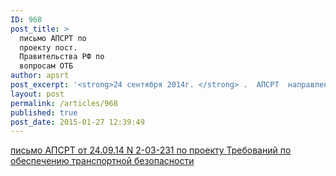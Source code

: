 ```yaml
---
ID: 968
post_title: >
  письмо АПСРТ по
  проекту пост.
  Правительства РФ по
  вопросам ОТБ
author: apsrt
post_excerpt: '<strong>24 сентября 2014г. </strong> .  АПСРТ  направлено письмо  в Минэкономразвития   России  за N 2-03-231 по его обращению с замечаниями и предложениями по подготовленному Минтрансом России уточненному проекту постановления Правительства РФ «Об утверждении Требований по обеспечению транспортной безопасности (в том числе требования к антитеррористической защищенности объектов (территорий), учитывающих уровни безопасности для различных категорий объектов транспортной инфраструктуры и транспортных средств морского и речного транспорта, включая Особенности исполнения Требований по обеспечению транспортной безопасности при создании, эксплуатации и использовании во внутренних морских водах, в территориальном море, исключительной экономической зоне, на континентальном шельфе Российской Федерации установок и сооружений, создаваемых на основе морской плавучей (передвижной) платформы». '
layout: post
permalink: /articles/968
published: true
post_date: 2015-01-27 12:39:49
---
```

<a href="http://www.apsrt.ru/wp-content/uploads/2015/01/письмо-АПСРТ-от-24.09.14-N-2-03-231-по-проекту-Требований-по-обеспечению-транспортной-безопасности.rtf">письмо АПСРТ от 24.09.14 N 2-03-231 по проекту Требований по обеспечению транспортной безопасности</a>